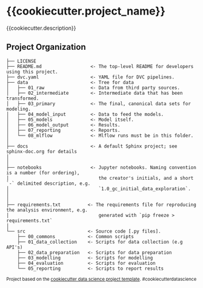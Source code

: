 {{cookiecutter.project_name}}
==============================

{{cookiecutter.description}}

Project Organization
------------


```
├── LICENSE
├── README.md                  <- The top-level README for developers using this project.
├── dvc.yaml                   <- YAML file for DVC pipelines.
├── data                       <- Tree for data
│   ├── 01_raw                 <- Data from third party sources.
│   ├── 02_intermediate        <- Intermediate data that has been transformed.
│   ├── 03_primary             <- The final, canonical data sets for modeling.
│   ├── 04_model_input         <- Data to feed the models.
│   ├── 05_models              <- Model itself.
│   ├── 06_model_output        <- Results.
│   ├── 07_reporting           <- Reports.
│   └── 08_mlflow              <- Mlflow runs must be in this folder.
│
├── docs                       <- A default Sphinx project; see sphinx-doc.org for details
│
│
├── notebooks                  <- Jupyter notebooks. Naming convention is a number (for ordering),
│                                 the creator's initials, and a short `-` delimited description, e.g.
│                                 `1.0_gc_initial_data_exploration`.
│
│
├── requirements.txt          <- The requirements file for reproducing the analysis environment, e.g.
│                                 generated with `pip freeze > requirements.txt`
│
└── src                       <- Source code [.py files].
    ├── 00_commons            <- Common scripts
    ├── 01_data_collection    <- Scripts for data collection (e.g API's) 
    ├── 02_data_preparation   <- Scripts for data preparation
    ├── 03_modelling          <- Scripts for modelling
    ├── 04_evaluation         <- Scripts for evaluation
    └── 05_reporting          <- Scripts to report results
```

<p><small>Project based on the <a target="_blank" href="https://drivendata.github.io/cookiecutter-data-science/">cookiecutter data science project template</a>. #cookiecutterdatascience</small></p>
